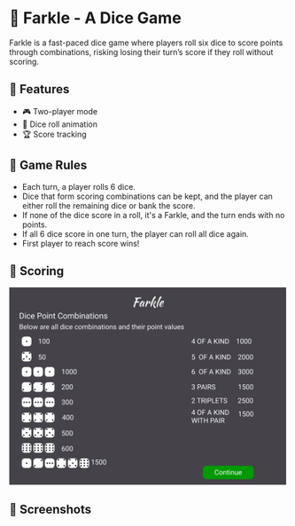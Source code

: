 # 🎲 Farkle - A Dice Game
Farkle is a fast-paced dice game where players roll six dice to score points through combinations, risking losing their turn’s score if they roll without scoring.
## 🚀 Features
- 🎮 Two-player mode
- 🎲 Dice roll animation
- 🏆 Score tracking 
## 📌 Game Rules
- Each turn, a player rolls 6 dice.
- Dice that form scoring combinations can be kept, and the player can either roll the remaining dice or bank the score.
- If none of the dice score in a roll, it's a Farkle, and the turn ends with no points.
- If all 6 dice score in one turn, the player can roll all dice again.
- First player to reach score wins!
## 🔢 Scoring
<img src="Images/Rules.jpg" alt="Rules" width="500"/>

## 📸 Screenshots
